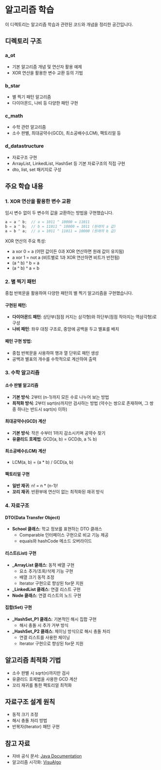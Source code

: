 # 알고리즘 학습

이 디렉토리는 알고리즘 학습과 관련된 코드와 개념을 정리한 공간입니다.

## 디렉토리 구조

### a_ot

- 기본 알고리즘 개념 및 연산자 활용 예제
- XOR 연산을 활용한 변수 교환 등의 기법

### b_star

- 별 찍기 패턴 알고리즘
- 다이아몬드, 나비 등 다양한 패턴 구현

### c_math

- 수학 관련 알고리즘
- 소수 판별, 최대공약수(GCD), 최소공배수(LCM), 팩토리얼 등

### d_datastructure

- 자료구조 구현
- ArrayList, LinkedList, HashSet 등 기본 자료구조의 직접 구현
- dto, list, set 패키지로 구성

## 주요 학습 내용

### 1. XOR 연산을 활용한 변수 교환

임시 변수 없이 두 변수의 값을 교환하는 방법을 구현했습니다.

```java
a = a ^ b;  // a = 1011 ^ 10000 = 11011
b = a ^ b;  // b = 11011 ^ 10000 = 1011 (원래의 a 값)
a = b ^ a;  // a = 1011 ^ 11011 = 10000 (원래의 b 값)
```

XOR 연산의 주요 특성:
- a xor 0 = a (어떤 값이든 0과 XOR 연산하면 원래 값이 유지됨)
- a xor 1 = not a (비트별로 1과 XOR 연산하면 비트가 반전됨)
- (a ^ b) ^ b = a
- (a ^ b) ^ a = b

### 2. 별 찍기 패턴

중첩 반복문을 활용하여 다양한 패턴의 별 찍기 알고리즘을 구현했습니다.

#### 구현된 패턴:

- **다이아몬드 패턴**: 상단부(점점 커지는 삼각형)와 하단부(점점 작아지는 역삼각형)로 구성
- **나비 패턴**: 좌우 대칭 구조로, 중앙에 공백을 두고 별표를 배치

#### 패턴 구현 방법:

- 중첩 반복문을 사용하여 행과 열 단위로 패턴 생성
- 공백과 별표의 개수를 수학적으로 계산하여 출력

### 3. 수학 알고리즘

#### 소수 판별 알고리즘

- **기본 방식**: 2부터 (n-1)까지 모든 수로 나누어 보는 방법
- **최적화 방식**: 2부터 sqrt(n)까지만 검사하는 방법 (약수는 쌍으로 존재하며, 그 쌍 중 하나는 반드시 sqrt(n) 이하)

#### 최대공약수(GCD) 계산

- **기본 방식**: 작은 수부터 1까지 감소시키며 공약수 찾기
- **유클리드 호제법**: GCD(a, b) = GCD(b, a % b)

#### 최소공배수(LCM) 계산

- LCM(a, b) = (a * b) / GCD(a, b)

#### 팩토리얼 구현

- **일반 재귀**: n! = n * (n-1)!
- **꼬리 재귀**: 반환부에 연산이 없는 최적화된 재귀 방식

### 4. 자료구조

#### DTO(Data Transfer Object)

- **School 클래스**: 학교 정보를 표현하는 DTO 클래스
  - Comparable 인터페이스 구현으로 비교 기능 제공
  - equals와 hashCode 메소드 오버라이드

#### 리스트(List) 구현

- **_ArrayList 클래스**: 동적 배열 구현
  - 요소 추가/조회/삭제 기능 구현
  - 배열 크기 동적 조정
  - Iterator 구현으로 향상된 for문 지원
- **_LinkedList 클래스**: 연결 리스트 구현
- **Node 클래스**: 연결 리스트의 노드 구현

#### 집합(Set) 구현

- **_HashSet_P1 클래스**: 기본적인 해시 집합 구현
  - 해시 충돌 시 추가 거부 방식
- **_HashSet_P2 클래스**: 체이닝 방식으로 해시 충돌 처리
  - 연결 리스트를 사용한 체이닝
  - Iterator 구현으로 향상된 for문 지원

## 알고리즘 최적화 기법

- 소수 판별 시 sqrt(n)까지만 검사
- 유클리드 호제법을 사용한 GCD 계산
- 꼬리 재귀를 통한 팩토리얼 최적화

## 자료구조 설계 원칙

- 동적 크기 조정
- 해시 충돌 처리 방법
- 반복자(Iterator) 패턴 구현

## 참고 자료

- 자바 공식 문서: [Java Documentation](https://docs.oracle.com/en/java/)
- 알고리즘 시각화: [VisuAlgo](https://visualgo.net/)